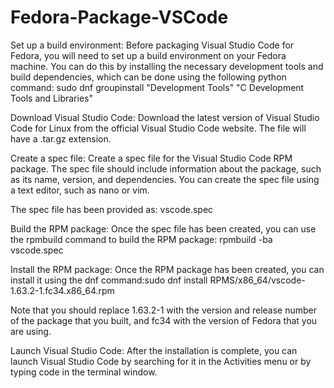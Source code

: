 # Fedora-Package-VSCode

Set up a build environment: Before packaging Visual Studio Code for Fedora, you will need to set up a build environment on your Fedora machine. You can do this by installing the necessary development tools and build dependencies, which can be done using the following python command: sudo dnf groupinstall "Development Tools" "C Development Tools and Libraries"

Download Visual Studio Code: Download the latest version of Visual Studio Code for Linux from the official Visual Studio Code website. The file will have a .tar.gz extension.

Create a spec file: Create a spec file for the Visual Studio Code RPM package. The spec file should include information about the package, such as its name, version, and dependencies. You can create the spec file using a text editor, such as nano or vim.

The spec file has been provided as: vscode.spec

Build the RPM package: Once the spec file has been created, you can use the rpmbuild command to build the RPM package: rpmbuild -ba vscode.spec

Install the RPM package: Once the RPM package has been created, you can install it using the dnf command:sudo dnf install RPMS/x86_64/vscode-1.63.2-1.fc34.x86_64.rpm

Note that you should replace 1.63.2-1 with the version and release number of the package that you built, and fc34 with the version of Fedora that you are using.

Launch Visual Studio Code: After the installation is complete, you can launch Visual Studio Code by searching for it in the Activities menu or by typing code in the terminal window.
